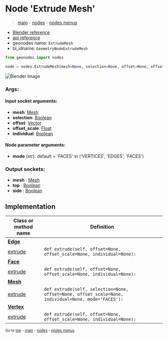 # Node 'Extrude Mesh'

> [main](../structure.md) - [nodes](nodes.md) - [nodes menus](nodes_menus.md)

- [Blender reference](https://docs.blender.org/manual/en/latest/modeling/geometry_nodes/mesh/extrude_mesh.html)
- [api reference](https://docs.blender.org/api/current/bpy.types.GeometryNodeExtrudeMesh.html)
- geonodes name: `ExtrudeMesh`
- bl_idname: `GeometryNodeExtrudeMesh`

```python
from geonodes import nodes

node = nodes.ExtrudeMesh(mesh=None, selection=None, offset=None, offset_scale=None, individual=None, mode='FACES')
```

![Blender Image](https://docs.blender.org/manual/en/latest/_images/node-types_GeometryNodeExtrudeMesh.webp)

### Args:

#### Input socket arguments:

- **mesh**: [Mesh](Mesh.md)
- **selection**: [Boolean](Boolean.md)
- **offset**: [Vector](Vector.md)
- **offset_scale**: [Float](Float.md)
- **individual**: [Boolean](Boolean.md)

#### Node parameter arguments:

- **mode** (str): default = 'FACES' in ('VERTICES', 'EDGES', 'FACES')

### Output sockets:

- **mesh** : [Mesh](Mesh.md)
- **top** : [Boolean](Boolean.md)
- **side** : [Boolean](Boolean.md)

## Implementation

| Class or method name | Definition |
|----------------------|------------|
| **[Edge](Edge.md)** |
| [extrude](Edge.md#extrude) | `def extrude(self, offset=None, offset_scale=None, individual=None):` |
| **[Face](Face.md)** |
| [extrude](Face.md#extrude) | `def extrude(self, offset=None, offset_scale=None, individual=None):` |
| **[Mesh](Mesh.md)** |
| [extrude](Mesh.md#extrude) | `def extrude(self, selection=None, offset=None, offset_scale=None, individual=None, mode='FACES'):` |
| **[Vertex](Vertex.md)** |
| [extrude](Vertex.md#extrude) | `def extrude(self, offset=None, offset_scale=None, individual=None):` |

<sub>Go to [top](#node-Extrude-Mesh) - [main](../structure.md) - [nodes](nodes.md) - [nodes menus](nodes_menus.md)</sub>

